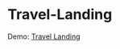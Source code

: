 # Travel-Landing

Demo: <a href="https://wizardiq.github.io/Travel-Landing/" target="_blank">Travel Landing</a>
